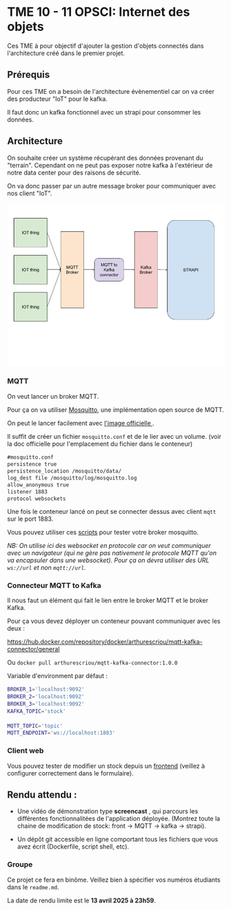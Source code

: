 # TME 10 - 11 OPSCI: Internet des objets

Ces TME à pour objectif d'ajouter la gestion d'objets connectés dans l'architecture créé dans le premier projet.

## Prérequis

Pour ces TME on a besoin de l'architecture évènementiel car on va créer des producteur "IoT" pour le kafka.

Il faut donc un kafka fonctionnel avec un strapi pour consommer les données.

## Architecture

On souhaite créer un système récupérant des données provenant du "terrain". Cependant on ne peut pas exposer notre kafka à l'extérieur de notre data center pour des raisons de sécurité.

On va donc passer par un autre message broker pour communiquer avec nos client "IoT".

<img src="./img/mqtt-OPSCI.jpg"/>

### MQTT

On veut lancer un broker MQTT.

Pour ça on va utiliser <a href="https://mosquitto.org/">Mosquitto</a>, une implémentation open source de MQTT.

On peut le lancer facilement avec <a href="https://hub.docker.com/_/eclipse-mosquitto" >l'image officielle </a>.

Il suffit de créer un fichier `mosquitto.conf` et de le lier avec un volume. (voir la doc officielle pour l'emplacement du fichier dans le conteneur)

```
#mosquitto.conf
persistence true
persistence_location /mosquitto/data/
log_dest file /mosquitto/log/mosquitto.log
allow_anonymous true
listener 1883
protocol websockets
```

Une fois le conteneur lancé on peut se connecter dessus avec client `mqtt` sur le port 1883.

Vous pouvez utiliser ces <a href="https://github.com/arthurescriou/mqtt-js-test">scripts</a> pour tester votre broker mosquitto.

_NB: On utilise ici des websocket en protocole car on veut communiquer avec un navigateur (qui ne gère pas nativement le protocole MQTT qu'on va encapsuler dans une websocket).
Pour ça on devra utiliser des URL `ws://url` et non `mqtt://url`._

### Connecteur MQTT to Kafka

Il nous faut un élément qui fait le lien entre le broker MQTT et le broker Kafka.

Pour ça vous devez déployer un conteneur pouvant communiquer avec les deux :

<a href="https://hub.docker.com/repository/docker/arthurescriou/mqtt-kafka-connector/general"> https://hub.docker.com/repository/docker/arthurescriou/mqtt-kafka-connector/general </a>

Ou `docker pull arthurescriou/mqtt-kafka-connector:1.0.0`

Variable d'environment par défaut :

```sh
BROKER_1='localhost:9092'
BROKER_2='localhost:9092'
BROKER_3='localhost:9092'
KAFKA_TOPIC='stock'

MQTT_TOPIC='topic'
MQTT_ENDPOINT='ws://localhost:1883'
```

### Client web

Vous pouvez tester de modifier un stock depuis un <a href="https://mqtt-test-front.onrender.com/" >frontend</a> (veillez à configurer correctement dans le formulaire).

## Rendu attendu :

- Une vidéo de démonstration type **screencast** , qui parcours les différentes fonctionnalitées de l'application déployée. (Montrez toute la chaine de modification de stock: front -> MQTT -> kafka -> strapi).

- Un dépôt git accessible en ligne comportant tous les fichiers que vous avez écrit (Dockerfile, script shell, etc).

### Groupe

Ce projet ce fera en binôme. Veillez bien à spécifier vos numéros étudiants dans le `readme.md`.

La date de rendu limite est le **13 avril 2025 à 23h59**.
